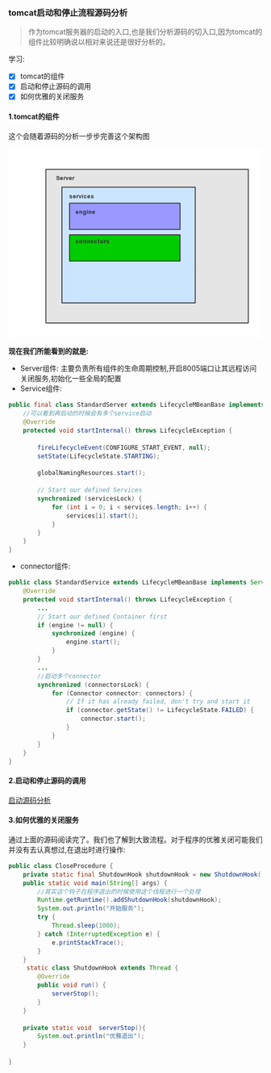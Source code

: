 ### tomcat启动和停止流程源码分析

> 作为tomcat服务器的启动的入口,也是我们分析源码的切入口,因为tomcat的组件比较明确说以相对来说还是很好分析的。

学习:

* [x] tomcat的组件 
* [x] 启动和停止源码的调用 
* [x] 如何优雅的关闭服务

#### 1.tomcat的组件 

这个会随着源码的分析一步步完善这个架构图

![](./image/tomcat架构图.jpg)

**现在我们所能看到的就是:**
* Server组件: 主要负责所有组件的生命周期控制,开启8005端口让其远程访问关闭服务,初始化一些全局的配置
* Service组件:
  
``````java
public final class StandardServer extends LifecycleMBeanBase implements Server {
    //可以看到再启动的时候会有多个service启动
    @Override
    protected void startInternal() throws LifecycleException {

        fireLifecycleEvent(CONFIGURE_START_EVENT, null);
        setState(LifecycleState.STARTING);

        globalNamingResources.start();

        // Start our defined Services
        synchronized (servicesLock) {
            for (int i = 0; i < services.length; i++) {
                services[i].start();
            }
        }
    }
}
``````
* connector组件:
  
``````java
public class StandardService extends LifecycleMBeanBase implements Service {
    @Override
    protected void startInternal() throws LifecycleException {
        ...
        // Start our defined Container first
        if (engine != null) {
            synchronized (engine) {
                engine.start();
            }
        }
        ...
        //启动多个connector
        synchronized (connectorsLock) {
            for (Connector connector: connectors) {
                // If it has already failed, don't try and start it
                if (connector.getState() != LifecycleState.FAILED) {
                    connector.start();
                }
            }
        }
    }
}
``````
#### 2.启动和停止源码的调用 

[启动源码分析](tomcat启动源码调用.md)

#### 3.如何优雅的关闭服务

通过上面的源码阅读完了。我们也了解到大致流程。对于程序的优雅关闭可能我们并没有去认真想过,在退出时进行操作:
``````java
public class CloseProcedure {
    private static final ShutdownHook shutdownHook = new ShutdownHook();
    public static void main(String[] args) {
        //其实这个钩子在程序退出的时候使用这个线程进行一个处理
        Runtime.getRuntime().addShutdownHook(shutdownHook);
        System.out.println("开始服务");
        try {
            Thread.sleep(1000);
        } catch (InterruptedException e) {
            e.printStackTrace();
        }
    }
     static class ShutdownHook extends Thread {
        @Override
        public void run() {
            serverStop();
        }
    }

    private static void  serverStop(){
        System.out.println("优雅退出");
    }

}
``````
























